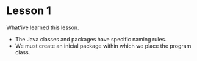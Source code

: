 # Lesson 1
What'ive learned this lesson.

- The Java classes and packages have specific naming rules. 
- We must create an inicial package within which we place the program class.
